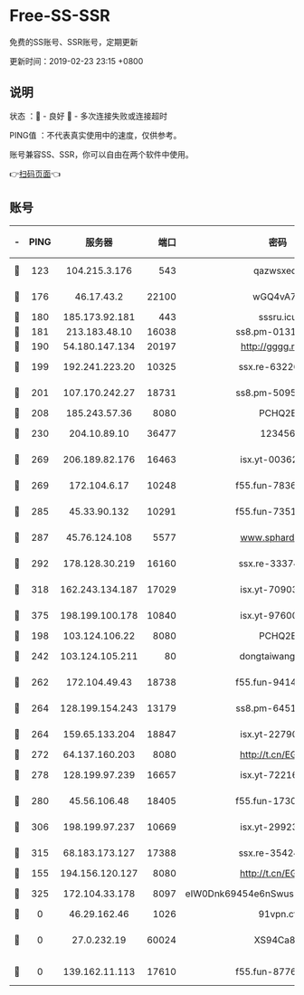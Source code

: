 # Free-SS-SSR

免费的SS账号、SSR账号，定期更新

更新时间：2019-02-23 23:15 +0800

## 说明

状态     ：🙂 - 良好 🙁 - 多次连接失败或连接超时

PING值   ：不代表真实使用中的速度，仅供参考。

账号兼容SS、SSR，你可以自由在两个软件中使用。

👉[扫码页面](https://liesauer.github.io/free-ss-ssr.github.io/)👈

## 账号

|-|PING|服务器|端口|密码|加密方式|区域|
|:----:|:----:|:-----:|-----:|:----:|:----:|:----:|
|🙂|123|104.215.3.176|543|qazwsxedc|aes-256-gcm|JP|
|🙂|176|46.17.43.2|22100|wGQ4vA7D|aes-256-gcm|RU|
|🙂|180|185.173.92.181|443|sssru.icu|rc4-md5|RU|
|🙂|181|213.183.48.10|16038|ss8.pm-01318678|rc4-md5|RU|
|🙂|190|54.180.147.134|20197|http://gggg.rocks|chacha20|KR|
|🙂|199|192.241.223.20|10325|ssx.re-63226148|aes-256-cfb|US|
|🙂|201|107.170.242.27|18731|ss8.pm-50950263|aes-256-cfb|US|
|🙂|208|185.243.57.36|8080|PCHQ2E|rc4-md5|US|
|🙂|230|204.10.89.10|36477|123456|aes-256-cfb|US|
|🙂|269|206.189.82.176|16463|isx.yt-00362323|aes-256-cfb|SG|
|🙂|269|172.104.6.17|10248|f55.fun-78360191|aes-256-cfb|US|
|🙂|285|45.33.90.132|10291|f55.fun-73512768|aes-256-cfb|US|
|🙂|287|45.76.124.108|5577|www.sphard.com|aes-256-cfb|AU|
|🙂|292|178.128.30.219|16160|ssx.re-33374521|aes-256-cfb|SG|
|🙂|318|162.243.134.187|17029|isx.yt-70903569|aes-256-cfb|US|
|🙂|375|198.199.100.178|10840|isx.yt-97600185|aes-256-cfb|US|
|🙂|198|103.124.106.22|8080|PCHQ2E|rc4-md5|US|
|🙂|242|103.124.105.211|80|dongtaiwang.com|aes-256-cfb|US|
|🙂|262|172.104.49.43|18738|f55.fun-94147766|aes-256-cfb|SG|
|🙂|264|128.199.154.243|13179|ss8.pm-64511599|aes-256-cfb|SG|
|🙂|264|159.65.133.204|18847|isx.yt-22790068|aes-256-cfb|SG|
|🙂|272|64.137.160.203|8080|http://t.cn/EGJIyrl|rc4-md5|CA|
|🙂|278|128.199.97.239|16657|isx.yt-72216653|aes-256-cfb|SG|
|🙂|280|45.56.106.48|18405|f55.fun-17301402|aes-256-cfb|US|
|🙂|306|198.199.97.237|10669|isx.yt-29923675|aes-256-cfb|US|
|🙂|315|68.183.173.127|17388|ssx.re-35424497|aes-256-cfb|US|
|🙁|155|194.156.120.127|8080|http://t.cn/EGJIyrl|rc4-md5|RU|
|🙁|325|172.104.33.178|8097|eIW0Dnk69454e6nSwuspv9DmS201tQ0D|aes-256-cfb|SG|
|🙁|0|46.29.162.46|1026|91vpn.cf|rc4-md5|RU|
|🙁|0|27.0.232.19|60024|XS94Ca8K|xchacha20-ietf-poly1305|HK|
|🙁|0|139.162.11.113|17610|f55.fun-87762700|aes-256-cfb|SG|
